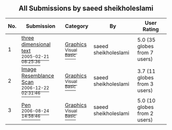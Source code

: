 ﻿<div align="center">

## All Submissions by saeed sheikholeslami

</div>

No.  | Submission | Category | By   | User Rating
---- | ---------- | -------- | ---- | -----------
1 | [three dimensional text<br /><sup>2005-02-21 08:25:36</sup>](https://github.com/Planet-Source-Code/saeed-sheikholeslami-three-dimensional-text__1-59094) | [Graphics<br /><sup>Visual Basic</sup>](../ByCategory/graphics__1-46.md) | saeed sheikholeslami | 5.0 (35 globes from 7 users)
2 | [Image Resemblance Scan<br /><sup>2006-12-22 02:31:46</sup>](https://github.com/Planet-Source-Code/saeed-sheikholeslami-image-resemblance-scan__1-67435) | [Graphics<br /><sup>Visual Basic</sup>](../ByCategory/graphics__1-46.md) | saeed sheikholeslami | 3.7 (11 globes from 3 users)
3 | [Pen<br /><sup>2006-08-24 14:58:46</sup>](https://github.com/Planet-Source-Code/saeed-sheikholeslami-pen__1-66386) | [Graphics<br /><sup>Visual Basic</sup>](../ByCategory/graphics__1-46.md) | saeed sheikholeslami | 5.0 (10 globes from 2 users)
